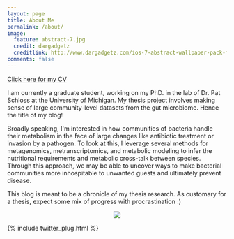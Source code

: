 ```yaml
---
layout: page
title: About Me
permalink: /about/
image:
  feature: abstract-7.jpg
  credit: dargadgetz
  creditlink: http://www.dargadgetz.com/ios-7-abstract-wallpaper-pack-for-iphone-5-and-ipod-touch-retina/
comments: false
---
```


<a href="http://mjenior.github.io//cv/" class="btn btn-success">Click here for my CV</a>

I am currently a graduate student, working on my PhD. in the lab of Dr. Pat Schloss at the University of Michigan.  My 
thesis project involves making sense of large community-level datasets from the gut microbiome.  Hence the title of my blog!

Broadly speaking, I'm interested in how communities of bacteria handle their metabolism in the face of large changes like 
antibiotic treatment or invasion by a pathogen.  To look at this, I leverage several methods for metagenomics, metranscriptomics, 
and metabolic modeling to infer the nutritional requirements and metabolic cross-talk between species.  Through this approach, 
we may be able to uncover ways to make bacterial communities more inhospitable to unwanted guests and ultimately prevent disease.

This blog is meant to be a chronicle of my thesis research.  As customary for a thesis, expect some mix of progress with procrastination :)

<div style="text-align:center"><img src ="http://phdcomics.com/comics/archive/phd070513s.gif" /></div>


{% include twitter_plug.html %}
